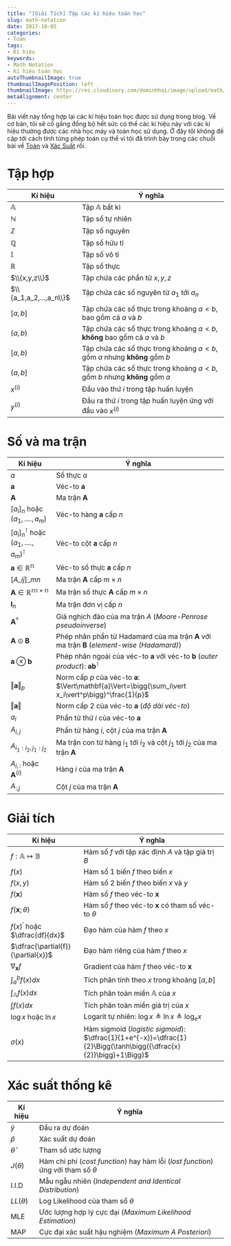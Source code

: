 ```yaml
---
title: "[Giải Tích] Tập các kí hiệu toán học"
slug: math-notation
date: 2017-10-05
categories:
- Toán
tags:
- Kí hiệu
keywords:
- Math Notation
- Kí hiệu toán học
autoThumbnailImage: true
thumbnailImagePosition: left
thumbnailImage: https://res.cloudinary.com/dominhhai/image/upload/math/katex.png
metaAlignment: center
---
```

Bài viết này tổng hợp lại các kí hiệu toán học được sử dụng trong blog. Về cơ bản, tôi sẽ cố gắng đồng bộ hết sức có thể các kí hiệu này với các kí hiệu thường được các nhà học máy và toán học sử dụng. Ở đây tôi không đề cập tới cách tính từng phép toán cụ thể vì tôi đã trình bày trong các chuỗi bài về [Toán](/vi/categories/to%C3%A1n/) và [Xác Suất](/vi/categories/x%C3%A1c-su%E1%BA%A5t/) rồi.
<!--more-->

<!--toc-->
# Tập hợp
| Kí hiệu | Ý nghĩa |
| --- | --- |
| $\mathbb{A}$ | Tập $\mathbb{A}$ bất kì |
| $\mathbb{N}$ | Tập số tự nhiên |
| $\mathbb{Z}$ | Tập số nguyên |
| $\mathbb{Q}$ | Tập số hữu tỉ |
| $\mathbb{I}$ | Tập số vô tỉ |
| $\mathbb{R}$ | Tập số thực |
| $\\{x,y,z\\}$ | Tập chứa các phần tử $x,y,z$ |
| $\\{a_1,a_2,...,a_n\\}$ | Tập chứa các số nguyên từ $a_1$ tới $a_n$ |
| $[a,b]$ | Tập chứa các số thực trong khoảng $a<b$, bao gồm cả $a$ và $b$ |
| $(a,b)$ | Tập chứa các số thực trong khoảng $a<b$, **không** bao gồm cả $a$ và $b$ |
| $[a,b)$ | Tập chứa các số thực trong khoảng $a<b$, gồm $a$ nhưng **không** gồm $b$ |
| $(a,b]$ | Tập chứa các số thực trong khoảng $a<b$, gồm $b$ nhưng **không** gồm $a$ |
| $x^{(i)}$ | Đầu vào thứ $i$ trong tập huấn luyện |
| $y^{(i)}$ | Đầu ra thứ $i$ trong tập huấn luyện ứng với đầu vào $x^{(i)}$ |

# Số và ma trận
| Kí hiệu | Ý nghĩa |
| --- | --- |
| $a$ | Số thực $a$ |
| $\mathbf{a}$ | Véc-to $\mathbf{a}$ |
| $\mathbf{A}$ | Ma trận $\mathbf{A}$ |
| $[a_i]_n$ hoặc $(a_1,....,a_m)$ | Véc-to hàng $\mathbf{a}$ cấp $n$ |
| $[a_i]_n^{\intercal}$ hoặc $(a_1,....,a_m)^{\intercal}$ | Véc-to cột $\mathbf{a}$ cấp $n$ |
| $\mathbf{a}\in\mathbb{R^n}$ | Véc-to số thực $\mathbf{a}$ cấp $n$ |
| $[A\_{ij}]\_{mn}$ | Ma trận $\mathbf{A}$ cấp $m \times n$ |
| $\mathbf{A}\in\mathbb{R^{m \times n}}$ | Ma trận số thực $\mathbf{A}$ cấp $m \times n$ |
| $\mathbf{I}_n$ | Ma trận đơn vị cấp $n$ |
| $\mathbf{A}^{\dagger}$ | Giả nghịch đảo của ma trận $A$ (*Moore-Penrose pseudoinverse*) |
| $\mathbf{A}\odot\mathbf{B}$ | Phép nhân phần tử Hadamard của ma trận $\mathbf{A}$ với ma trận $\mathbf{B}$ (*element-wise (Hadamard)*) |
| $\mathbf{a}\otimes\mathbf{b}$ | Phép nhân ngoài của véc-to $\mathbf{a}$ với véc-to $\mathbf{b}$ (*outer product*): $\mathbf{a}\mathbf{b}^{\intercal}$ |
| $\Vert\mathbf{a}\Vert_p$ | Norm cấp $p$ của véc-to $\mathbf{a}$: $\Vert\mathbf{a}\Vert=\bigg(\sum_i\vert x_i\vert^p\bigg)^\frac{1}{p}$ |
| $\Vert\mathbf{a}\Vert$ | Norm cấp 2 của véc-to $\mathbf{a}$ (*độ dài véc-to*) |
| $a_i$ | Phần tử thứ $i$ của véc-to $\mathbf{a}$ |
| $A_{i,j}$ | Phần tử hàng $i$, cột $j$ của ma trận $\mathbf{A}$ |
| $A_{i_1:i_2,j_1:j_2}$ | Ma trận con từ hàng $i_1$ tới $i_2$ và cột $j_1$ tới $j_2$ của ma trận $\mathbf{A}$ |
| $A_{i,:}$ hoặc $\mathbf{A}^{(i)}$ | Hàng $i$ của ma trận $\mathbf{A}$ |
| $A_{:,j}$ | Cột $j$ của ma trận $\mathbf{A}$ |

# Giải tích
| Kí hiệu | Ý nghĩa |
| --- | --- |
| $f:\mathbb{A}\mapsto\mathbb{B}$ | Hàm số $f$ với tập xác định $A$ và tập giá trị $B$ |
| $f(x)$ | Hàm số 1 biến $f$ theo biến $x$ |
| $f(x,y)$ | Hàm số 2 biến $f$ theo biến $x$ và $y$ |
| $f(\mathbf{x})$ | Hàm số $f$ theo véc-to $\mathbf{x}$ |
| $f(\mathbf{x};\theta)$ | Hàm số $f$ theo véc-to $\mathbf{x}$ có tham số véc-to $\theta$ |
| $f(x)^{\prime}$ hoặc $\dfrac{df}{dx}$ | Đạo hàm của hàm $f$ theo $x$ |
| $\dfrac{\partial{f}}{\partial{x}}$ | Đạo hàm riêng của hàm $f$ theo $x$ |
| $\nabla_\mathbf{x}f$ | Gradient của hàm $f$ theo véc-to $\mathbf{x}$ |
| $\int_a^bf(x)dx$ | Tích phân tính theo $x$ trong khoảng $[a,b]$ |
| $\int_\mathbb{A}f(x)dx$ | Tích phân toàn miền $\mathbb{A}$ của $x$ |
| $\int f(x)dx$ | Tích phân toàn miền giá trị của $x$ |
| $\log{x}$ hoặc $\ln{x}$ | Logarit tự nhiên: $\log{x}\triangleq\ln{x}\triangleq\log_e{x}$ |
| $\sigma(x)$ | Hàm sigmoid (*logistic sigmoid*): $\dfrac{1}{1+e^{-x}}=\dfrac{1}{2}\Bigg(\tanh\bigg({\dfrac{x}{2}}\bigg)+1\Bigg)$ |

# Xác suất thống kê
| Kí hiệu | Ý nghĩa |
| --- | --- |
| $\hat{y}$ | Đầu ra dự đoán |
| $\hat{p}$ | Xác suất dự đoán |
| $\hat{\theta}$ | Tham số ước lượng |
| $J(\theta)$ | Hàm chi phí (*cost function*) hay hàm lỗi (*lost function*) ứng với tham số $\theta$ |
| I.I.D | Mẫu ngẫu nhiên (*Independent and Identical Distribution*) |
| $LL(\theta)$ | Log Likelihood của tham số $\theta$ |
| MLE | Ước lượng hợp lý cực đại (*Maximum Likelihood Estimation*) |
| MAP | Cực đại xác suất hậu nghiệm (*Maximum A Posteriori*) |
